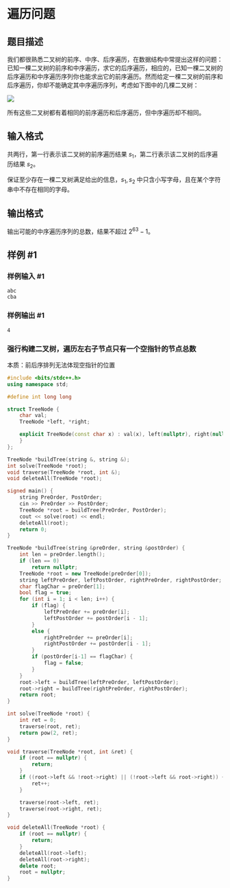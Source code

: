# 遍历问题

## 题目描述

我们都很熟悉二叉树的前序、中序、后序遍历，在数据结构中常提出这样的问题：已知一棵二叉树的前序和中序遍历，求它的后序遍历，相应的，已知一棵二叉树的后序遍历和中序遍历序列你也能求出它的前序遍历。然而给定一棵二叉树的前序和后序遍历，你却不能确定其中序遍历序列，考虑如下图中的几棵二叉树：

![](https://cdn.luogu.com.cn/upload/image_hosting/w75s9yip.png)

所有这些二叉树都有着相同的前序遍历和后序遍历，但中序遍历却不相同。

## 输入格式

共两行，第一行表示该二叉树的前序遍历结果 $s_1$，第二行表示该二叉树的后序遍历结果 $s_2$。


保证至少存在一棵二叉树满足给出的信息，$s _ 1, s _ 2$ 中只含小写字母，且在某个字符串中不存在相同的字母。

## 输出格式

输出可能的中序遍历序列的总数，结果不超过 $2^{63}-1$。

## 样例 #1

### 样例输入 #1

```
abc                           
cba
```

### 样例输出 #1

```
4
```



### 强行构建二叉树，遍历左右子节点只有一个空指针的节点总数

本质：前后序排列无法体现空指针的位置

```cpp
#include <bits/stdc++.h>
using namespace std;

#define int long long

struct TreeNode {
    char val;
    TreeNode *left, *right;

    explicit TreeNode(const char x) : val(x), left(nullptr), right(nullptr) {
    }
};

TreeNode *buildTree(string &, string &);
int solve(TreeNode *root);
void traverse(TreeNode *root, int &);
void deleteAll(TreeNode *root);

signed main() {
    string PreOrder, PostOrder;
    cin >> PreOrder >> PostOrder;
    TreeNode *root = buildTree(PreOrder, PostOrder);
    cout << solve(root) << endl;
    deleteAll(root);
    return 0;
}

TreeNode *buildTree(string &preOrder, string &postOrder) {
    int len = preOrder.length();
    if (len == 0)
        return nullptr;
    TreeNode *root = new TreeNode(preOrder[0]);
    string leftPreOrder, leftPostOrder, rightPreOrder, rightPostOrder;
    char flagChar = preOrder[1];
    bool flag = true;
    for (int i = 1; i < len; i++) {
        if (flag) {
            leftPreOrder += preOrder[i];
            leftPostOrder += postOrder[i - 1];
        }
        else {
            rightPreOrder += preOrder[i];
            rightPostOrder += postOrder[i - 1];
        }
        if (postOrder[i-1] == flagChar) {
            flag = false;
        }
    }
    root->left = buildTree(leftPreOrder, leftPostOrder);
    root->right = buildTree(rightPreOrder, rightPostOrder);
    return root;
}

int solve(TreeNode *root) {
    int ret = 0;
    traverse(root, ret);
    return pow(2, ret);
}

void traverse(TreeNode *root, int &ret) {
    if (root == nullptr) {
        return;
    }
    if ((root->left && !root->right) || (!root->left && root->right)) {
        ret++;
    }

    traverse(root->left, ret);
    traverse(root->right, ret);
}

void deleteAll(TreeNode *root) {
    if (root == nullptr) {
        return;
    }
    deleteAll(root->left);
    deleteAll(root->right);
    delete root;
    root = nullptr;
}
```



